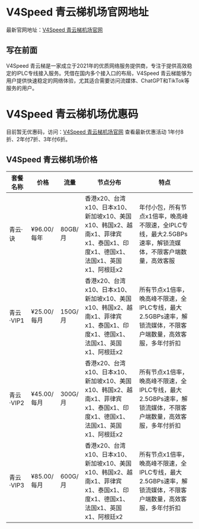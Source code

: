 # V4Speed 青云梯机场官网地址

最新官网地址：[V4Speed 青云梯机场官网](https://v4speed.com/#/register?code=qateq2Ba)


## 写在前面

V4Speed 青云梯是一家成立于2021年的优质网络服务提供商，专注于提供高效稳定的IPLC专线接入服务。凭借在国内多个接入口的布局，V4Speed 青云梯能够为用户提供快速稳定的网络体验，尤其适合需要访问流媒体、ChatGPT和TikTok等服务的用户。



# V4Speed 青云梯机场优惠码
目前暂无优惠码，访问：[V4Speed 青云梯机场官网](https://v4speed.com/#/register?code=qateq2Ba) 查看最新优惠活动 1年付8折、2年付7折、3年付6折。


## V4Speed 青云梯机场价格

| 套餐名称 | 价格      | 流量    | 节点分布                                                                                        | 特点                                            |
|----------|----------|-------|----------------------------------------------------------------------------------------------|------------------------------------------------|
| 青云·诀   | ¥96.00/每年 | 80GB/月 | 香港x20、台湾x10、日本x10、新加坡x10、美国x10、韩国x2、越南x1、菲律宾x1、泰国x1、印度x1、德国x1、法国x1、英国x1、阿根廷x2 | 年付小包，所有节点x1倍率，晚高峰不限速，全IPLC专线，最大2.5GBPs速率，解锁流媒体，不限客户端数量，高效客服 |
| 青云·VIP1 | ¥25.00/每月 | 150G/月 | 香港x20、台湾x10、日本x10、新加坡x10、美国x10、韩国x2、越南x1、菲律宾x1、泰国x1、印度x1、德国x1、法国x1、英国x1、阿根廷x2 | 所有节点x1倍率，晚高峰不限速，全IPLC专线，最大2.5GBPs速率，解锁流媒体，不限客户端数量，高效客服，多年付折扣 |
| 青云·VIP2 | ¥45.00/每月 | 300G/月 | 香港x20、台湾x10、日本x10、新加坡x10、美国x10、韩国x2、越南x1、菲律宾x1、泰国x1、印度x1、德国x1、法国x1、英国x1、阿根廷x2 | 所有节点x1倍率，晚高峰不限速，全IPLC专线，最大2.5GBPs速率，解锁流媒体，不限客户端数量，高效客服，多年付折扣 |
| 青云·VIP3 | ¥85.00/每月 | 600G/月 | 香港x20、台湾x10、日本x10、新加坡x10、美国x10、韩国x2、越南x1、菲律宾x1、泰国x1、印度x1、德国x1、法国x1、英国x1、阿根廷x2 | 所有节点x1倍率，晚高峰不限速，全IPLC专线，最大2.5GBPs速率，解锁流媒体，不限客户端数量，高效客服，多年付折扣 |


